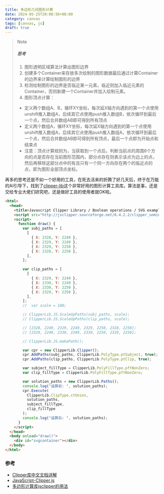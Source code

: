 ```yaml
---
title: 多边形几何图形计算
date: 2024-05-25T20:08:56+08:00
category: canvas
tags: [canvas, js]
draft: true
---
```


> Note
> ##### 思考
> 1. 图形透明区域算法计算出图形边界
> 2. 创建多个Container来存放多次绘制的图形数据最后通过计算Container的边界来计算绘制图形的边界
> 3. 检测绘制图形的边界是否临近某一元素，临近则加入临近元素的Container，否则新建一个Container并加入绘制元素。
> 4. 图形顶点计算：
> + 定义两个数组A、B，循环XY坐标，每次延X轴方向遇到的第一个点使用unshift推入数组A，后续其它点使用push推入数组B，依次循环到最后一个点，然后合并数组AB即可得到所有顶点
> + 定义两个数组A，循环XY坐标，每次延X轴方向遇到的第一个点使用unshift推入数组A，后续其它点使用push推入数组A，依次循环到最后一个点，然后合并数组AB即可得到所有顶点，最后一个点即为开始点和结束点
> + 注意：顶点计算规则为，当获取到一个点后，判断当前点的周围8个方向的点是否存在当前图形范围内，部分点存在则表示该点为边上的点，然后再移除这部分点中的有且只有一个同一方向存在两个的临近点的点，即为图形全部顶点坐标。

再多的思考还是不如一个好用的工具，在死去活来的折腾了好几天后，终于在万能的AI引导下，找到了[clipper-lib](https://github.com/junmer/clipper-lib)这个非常好用的图形计算工具库。算法是事，还是交给专业大佬们研究吧，还是做好工具的使用者就OK啦。


```html
<html>
  <head>
    <title>Javascript Clipper Library / Boolean operations / SVG example</title>
    <script src="http://jsclipper.sourceforge.net/6.4.2.2/clipper_unminified.js"></script>
    <script>
      function draw() {
        var subj_paths = [
          [
            { X: 2328, Y: 2249 },
            { X: 2329, Y: 2249 },
            { X: 2329, Y: 2250 },
            { X: 2328, Y: 2250 },
          ],
        ];

        var clip_paths = [
          [
            { X: 2329, Y: 2249 },
            { X: 2330, Y: 2249 },
            { X: 2330, Y: 2250 },
            { X: 2329, Y: 2250 },
          ],
        ];
        //  var scale = 100;

        // ClipperLib.JS.ScaleUpPaths(subj_paths, scale);
        // ClipperLib.JS.ScaleUpPaths(clip_paths, scale);

        // [2328, 2249, 2329, 2249, 2329, 2250, 2328, 2250];
        // [2329, 2249, 2330, 2249, 2330, 2250, 2329, 2250];

        // ClipperLib.JS.makePath();

        var cpr = new ClipperLib.Clipper();
        cpr.AddPaths(subj_paths, ClipperLib.PolyType.ptSubject, true);
        cpr.AddPaths(clip_paths, ClipperLib.PolyType.ptClip, true);

        var subject_fillType = ClipperLib.PolyFillType.pftNonZero;
        var clip_fillType = ClipperLib.PolyFillType.pftNonZero;

        var solution_paths = new ClipperLib.Paths();
        console.log("运算前: ", solution_paths);
        cpr.Execute(
          ClipperLib.ClipType.ctUnion,
          solution_paths,
          subject_fillType,
          clip_fillType
        );
        console.log("运算后: ", solution_paths);
      }
    </script>
  </head>
  <body onload="draw()">
    <div id="svgcontainer"></div>
  </body>
</html>
```


### 参考
- [Clipper库中文文档详解](https://www.cnblogs.com/zhigu/p/11943118.html)
- [JavaScript-Clipper.js](https://www.cnblogs.com/zhigu/p/11928492.html)
- [多边形计算库jsclipper的用法](https://www.sofineday.com/jsclipper.html)
```
